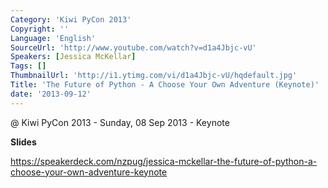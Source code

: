 ```yaml
---
Category: 'Kiwi PyCon 2013'
Copyright: ''
Language: 'English'
SourceUrl: 'http://www.youtube.com/watch?v=d1a4Jbjc-vU'
Speakers: [Jessica McKellar]
Tags: []
ThumbnailUrl: 'http://i1.ytimg.com/vi/d1a4Jbjc-vU/hqdefault.jpg'
Title: 'The Future of Python - A Choose Your Own Adventure (Keynote)'
date: '2013-09-12'
---
```

@ Kiwi PyCon 2013 - Sunday, 08 Sep 2013 - Keynote

**Slides**

https://speakerdeck.com/nzpug/jessica-mckellar-the-future-of-python-a-choose-your-own-adventure-keynote
